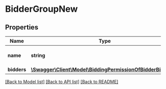 # BidderGroupNew

## Properties
Name | Type | Description | Notes
------------ | ------------- | ------------- | -------------
**name** | **string** | Name of the bidder group. | 
**bidders** | [**\Swagger\Client\Model\BiddingPermissionOfBidderBidders[]**](BiddingPermissionOfBidderBidders.md) |  | [optional] 

[[Back to Model list]](../README.md#documentation-for-models) [[Back to API list]](../README.md#documentation-for-api-endpoints) [[Back to README]](../README.md)



